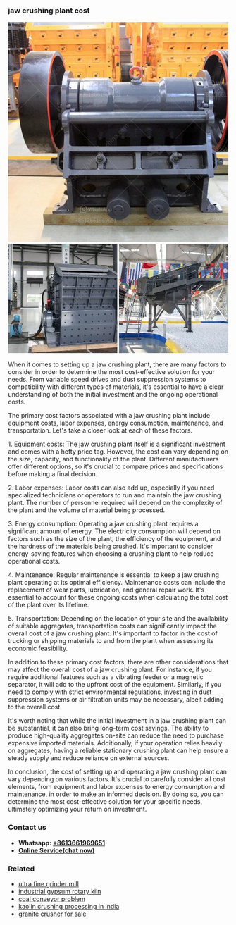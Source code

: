 <h3>jaw crushing plant cost</h3><img src='1704856697.jpg' alt=''><p>When it comes to setting up a jaw crushing plant, there are many factors to consider in order to determine the most cost-effective solution for your needs. From variable speed drives and dust suppression systems to compatibility with different types of materials, it's essential to have a clear understanding of both the initial investment and the ongoing operational costs.</p><p>The primary cost factors associated with a jaw crushing plant include equipment costs, labor expenses, energy consumption, maintenance, and transportation. Let's take a closer look at each of these factors.</p><p>1. Equipment costs: The jaw crushing plant itself is a significant investment and comes with a hefty price tag. However, the cost can vary depending on the size, capacity, and functionality of the plant. Different manufacturers offer different options, so it's crucial to compare prices and specifications before making a final decision.</p><p>2. Labor expenses: Labor costs can also add up, especially if you need specialized technicians or operators to run and maintain the jaw crushing plant. The number of personnel required will depend on the complexity of the plant and the volume of material being processed.</p><p>3. Energy consumption: Operating a jaw crushing plant requires a significant amount of energy. The electricity consumption will depend on factors such as the size of the plant, the efficiency of the equipment, and the hardness of the materials being crushed. It's important to consider energy-saving features when choosing a crushing plant to help reduce operational costs.</p><p>4. Maintenance: Regular maintenance is essential to keep a jaw crushing plant operating at its optimal efficiency. Maintenance costs can include the replacement of wear parts, lubrication, and general repair work. It's essential to account for these ongoing costs when calculating the total cost of the plant over its lifetime.</p><p>5. Transportation: Depending on the location of your site and the availability of suitable aggregates, transportation costs can significantly impact the overall cost of a jaw crushing plant. It's important to factor in the cost of trucking or shipping materials to and from the plant when assessing its economic feasibility.</p><p>In addition to these primary cost factors, there are other considerations that may affect the overall cost of a jaw crushing plant. For instance, if you require additional features such as a vibrating feeder or a magnetic separator, it will add to the upfront cost of the equipment. Similarly, if you need to comply with strict environmental regulations, investing in dust suppression systems or air filtration units may be necessary, albeit adding to the overall cost.</p><p>It's worth noting that while the initial investment in a jaw crushing plant can be substantial, it can also bring long-term cost savings. The ability to produce high-quality aggregates on-site can reduce the need to purchase expensive imported materials. Additionally, if your operation relies heavily on aggregates, having a reliable stationary crushing plant can help ensure a steady supply and reduce reliance on external sources.</p><p>In conclusion, the cost of setting up and operating a jaw crushing plant can vary depending on various factors. It's crucial to carefully consider all cost elements, from equipment and labor expenses to energy consumption and maintenance, in order to make an informed decision. By doing so, you can determine the most cost-effective solution for your specific needs, ultimately optimizing your return on investment.</p><h3>Contact us</h3><ul><li><strong>Whatsapp:&nbsp;<a href="https://wa.me/8613661969651">+8613661969651</a></strong></li><li><a href="https://swt.shibang-china.com/?git&amp;zhl&amp;jaw crushing plant cost"><strong>Online Service(chat now)</strong></a></li></ul><h3>Related</h3><ul><li><a href='ultra fine grinder mill.md'>ultra fine grinder mill</a></li><li><a href='industrial gypsum rotary kiln.md'>industrial gypsum rotary kiln</a></li><li><a href='coal conveyor problem.md'>coal conveyor problem</a></li><li><a href='kaolin crushing processing in india.md'>kaolin crushing processing in india</a></li><li><a href='granite crusher for sale.md'>granite crusher for sale</a></li></ul>